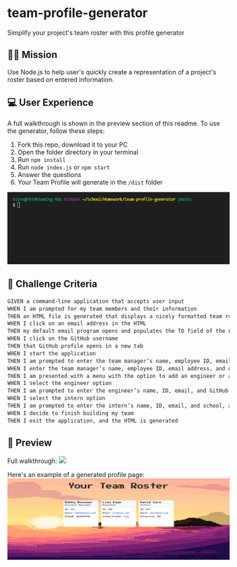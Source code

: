 # team-profile-generator
Simplify your project's team roster with this profile generator
## 👨‍💻 Mission
Use Node.js to help user's quickly create a representation of a project's roster based on entered information.
## 💻 User Experience
A full walkthrough is shown in the preview section of this readme. To use the generator, follow these steps:
1. Fork this repo, download it to your PC
2. Open the folder directory in your terminal
3. Run ``npm install``
4. Run ``node index.js`` or ``npm start``
5. Answer the questions
6. Your Team Profile will generate in the ``/dist`` folder

<img src="./media/terminal-steps.gif"/>

## 🏁 Challenge Criteria
```md
GIVEN a command-line application that accepts user input
WHEN I am prompted for my team members and their information
THEN an HTML file is generated that displays a nicely formatted team roster based on user input
WHEN I click on an email address in the HTML
THEN my default email program opens and populates the TO field of the email with the address
WHEN I click on the GitHub username
THEN that GitHub profile opens in a new tab
WHEN I start the application
THEN I am prompted to enter the team manager’s name, employee ID, email address, and office number
WHEN I enter the team manager’s name, employee ID, email address, and office number
THEN I am presented with a menu with the option to add an engineer or an intern or to finish building my team
WHEN I select the engineer option
THEN I am prompted to enter the engineer’s name, ID, email, and GitHub username, and I am taken back to the menu
WHEN I select the intern option
THEN I am prompted to enter the intern’s name, ID, email, and school, and I am taken back to the menu
WHEN I decide to finish building my team
THEN I exit the application, and the HTML is generated
```
## 🎨 Preview
Full walkthrough:
<img src="./media/teamprofilegenerator-preview.gif"/>

Here's an example of a generated profile page:
<img src="./media/webpage-example.gif"/>